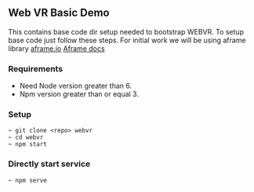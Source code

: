 ## Web VR Basic Demo
This contains base code dir setup needed to bootstrap WEBVR. To setup base code just follow these steps.
For initial work we will be using aframe library 
[aframe.io](https://aframe.io)
[Aframe docs](https://aframe.io/docs/0.7.0)

### Requirements 
 * Need Node version greater than 6.
 * Npm version greater than or equal 3.


### Setup 

```shell
~ git clone <repo> webvr
~ cd webvr
~ npm start

```

### Directly start service

```shell 
~ npm serve